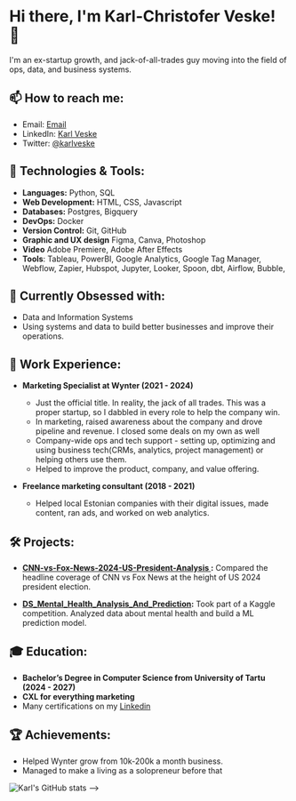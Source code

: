 # Hi there, I'm Karl-Christofer Veske! 👋

I'm an ex-startup growth, and jack-of-all-trades guy moving into the field of ops, data, and business systems.  

## 📫 How to reach me:
- Email: [Email](karlveske@gmail.com)
- LinkedIn: [Karl Veske](https://www.linkedin.com/in/karl-christofer-veske/)
- Twitter: [@karlveske](https://twitter.com/kcveske)

## 🔧 Technologies & Tools:
- **Languages:** Python, SQL
- **Web Development:** HTML, CSS, Javascript
- **Databases:** Postgres, Bigquery
- **DevOps:** Docker
- **Version Control:** Git, GitHub
- **Graphic and UX design** Figma, Canva, Photoshop
- **Video** Adobe Premiere, Adobe After Effects
- **Tools**: Tableau, PowerBI, Google Analytics, Google Tag Manager, Webflow, Zapier, Hubspot, Jupyter, Looker, Spoon, dbt, Airflow, Bubble, 

## 🌱 Currently Obsessed with:
- Data and Information Systems
- Using systems and data to build better businesses and improve their operations. 

## 💼 Work Experience:
- **Marketing Specialist at  Wynter (2021 - 2024)**
  - Just the official title. In reality, the jack of all trades. This was a proper startup, so I dabbled in every role to help the company win. 
  - In marketing, raised awareness about the company and drove pipeline and revenue. I closed some deals on my own as well
  - Company-wide ops and tech support - setting up, optimizing and using business tech(CRMs, analytics, project management) or helping others use them.
  - Helped to improve the product, company, and value offering. 

- **Freelance marketing consultant (2018 - 2021)**
  - Helped local Estonian companies with their digital issues, made content, ran ads, and worked on web analytics. 

## 🛠️ Projects:
- **[CNN-vs-Fox-News-2024-US-President-Analysis ](https://github.com/karlveske/CNN-vs-Fox-News-2024-US-President-Analysis):** Compared the headline coverage of CNN vs Fox News at the height of US 2024 president election.
  
- **[DS_Mental_Health_Analysis_And_Prediction](https://github.com/karlveske/DS_Mental_Health_Analysis_And_Prediction):** Took part of a Kaggle competition. Analyzed data about mental health and build a ML prediction model. 

## 🎓 Education:
- **Bachelor’s Degree in Computer Science from University of Tartu (2024 - 2027)**
- **CXL for everything marketing**
- Many certifications on my [Linkedin](https://www.linkedin.com/in/karl-christofer-veske/)

## 🏆 Achievements:
- Helped Wynter grow from 10k-200k a month business.
- Managed to make a living as a solopreneur before that

![Karl's GitHub stats](https://github-readme-stats.vercel.app/api?username=karlveske&show_icons=true&theme=radical)
-->
